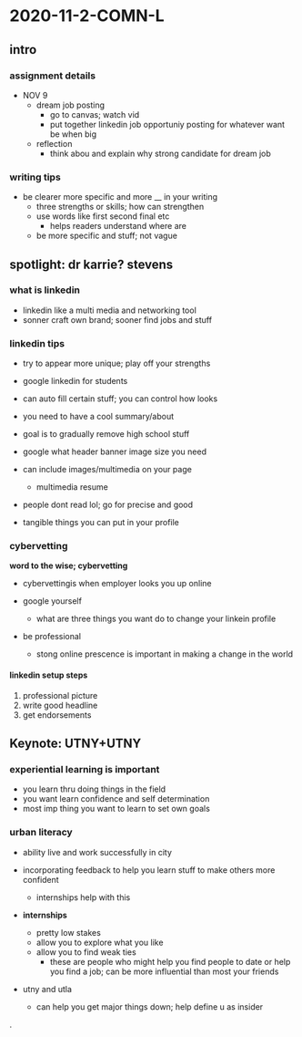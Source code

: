 # 2020-11-2-COMN-L

## intro

### assignment details
- NOV 9
  - dream job posting
    - go to canvas; watch vid
    - put together linkedin job opportuniy posting for whatever want be when big
  - reflection
    - think abou and explain why strong candidate for dream job

### writing tips

- be clearer more specific and more __ in your writing
  - three strengths or skills; how can strengthen
  - use words like first second final etc
    - helps readers understand where are
  - be more specific and stuff; not vague


## spotlight: dr karrie? stevens

### what is linkedin

- linkedin like a multi media and networking tool
- sonner craft own brand; sooner find jobs and stuff


### linkedin tips


- try to appear more unique; play off your strengths


- google linkedin for students


- can auto fill certain stuff; you can control how looks

- you need to have a cool summary/about

- goal is to gradually remove high school stuff

- google what header banner image size you need

- can include images/multimedia on your page
  - multimedia resume

- people dont read lol; go for precise and good

- tangible things you can put in your profile

### cybervetting

**word to the wise; cybervetting**
  - cybervettingis when employer looks you up online

- google yourself
  - what are three things you want do to change your linkein profile

- be professional
  - stong online prescence is important in making a change in the world
















#### linkedin setup steps

1. professional picture
1. write good headline
1. get endorsements






## Keynote: UTNY+UTNY


### experiential learning is important
- you learn thru doing things in the field
- you want learn confidence and self determination
- most imp thing you want to learn to set own goals


### urban literacy
- ability live and work successfully in city

- incorporating feedback to help you learn stuff to make others more confident
  - internships help with this

- **internships**
  - pretty low stakes
  - allow you to explore what you like
  - allow you to find weak ties
    - these are people who might help you find people to date or help you find a job; can be more influential than most your friends

- utny and utla
  - can help you get major things down; help define u as insider











.
